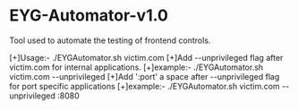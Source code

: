 # EYG-Automator-v1.0
Tool used to automate the testing of frontend controls.

[+]Usage:- ./EYGAutomator.sh victim.com
[+]Add --unprivileged flag after victim.com for internal applications.
[+]example:- ./EYGAutomator.sh victim.com --unprivileged
[+]Add ':port' a space after --unprivileged flag for port specific applications
[+]example:- ./EYGAutomator.sh victim.com --unprivileged :8080
